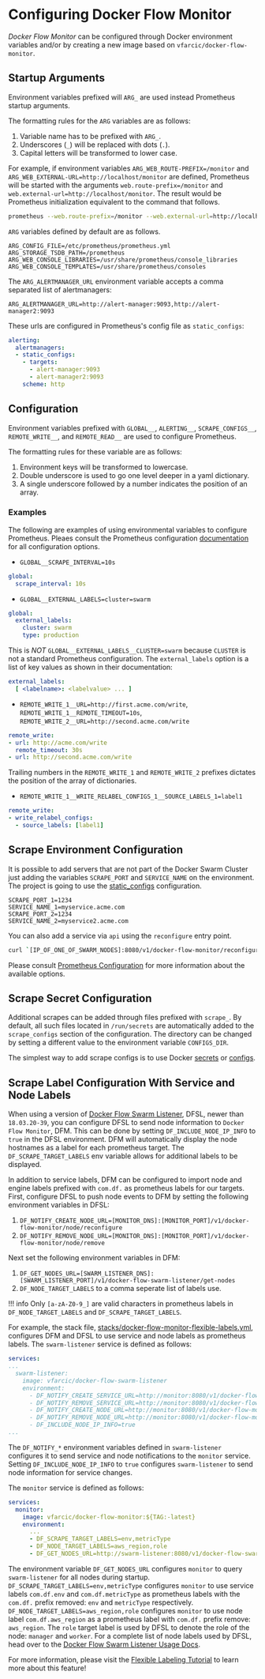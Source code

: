 # Configuring Docker Flow Monitor

*Docker Flow Monitor* can be configured through Docker environment variables and/or by creating a new image based on `vfarcic/docker-flow-monitor`.

## Startup Arguments

Environment variables prefixed will `ARG_` are used instead Prometheus startup arguments.

The formatting rules for the `ARG` variables are as follows:

1. Variable name has to be prefixed with `ARG_`.
2. Underscores (`_`) will be replaced with dots (`.`).
3. Capital letters will be transformed to lower case.

For example, if environment variables `ARG_WEB_ROUTE-PREFIX=/monitor` and `ARG_WEB_EXTERNAL-URL=http://localhost/monitor` are defined, Prometheus will be started with the arguments `web.route-prefix=/monitor` and `web.external-url=http://localhost/monitor`. The result would be Prometheus initialization equivalent to the command that follows.

```bash
prometheus --web.route-prefix=/monitor --web.external-url=http://localhost/monitor
```

`ARG` variables defined by default are as follows.

```
ARG_CONFIG_FILE=/etc/prometheus/prometheus.yml
ARG_STORAGE_TSDB_PATH=/prometheus
ARG_WEB_CONSOLE_LIBRARIES=/usr/share/prometheus/console_libraries
ARG_WEB_CONSOLE_TEMPLATES=/usr/share/prometheus/consoles
```

The `ARG_ALERTMANAGER_URL` environment variable accepts a comma separated list of alertmanagers:

```
ARG_ALERTMANAGER_URL=http://alert-manager:9093,http://alert-manager2:9093
```

These urls are configured in Prometheus's config file as `static_configs`:

```yaml
alerting:
  alertmanagers:
  - static_configs:
    - targets:
      - alert-manager:9093
      - alert-manager2:9093
    scheme: http
```

## Configuration

Environment variables prefixed with `GLOBAL__`, `ALERTING__`, `SCRAPE_CONFIGS__`, `REMOTE_WRITE__`, and `REMOTE_READ__` are used to configure Prometheus.

The formatting rules for these variable are as follows:

1. Environment keys will be transformed to lowercase.
2. Double underscore is used to go one level deeper in a yaml dictionary.
3. A single underscore followed by a number indicates the position of an array.

### Examples

The following are examples of using environmental variables to configure Prometheus. Pleaes consult the Prometheus configuration [documentation](https://prometheus.io/docs/prometheus/latest/configuration/configuration) for all configuration options.

- `GLOBAL__SCRAPE_INTERVAL=10s`

```yaml
global:
  scrape_interval: 10s
```

- `GLOBAL__EXTERNAL_LABELS=cluster=swarm`

```yaml
global:
  external_labels:
    cluster: swarm
    type: production
```

This is *NOT* `GLOBAL__EXTERNAL_LABELS__CLUSTER=swarm` because `CLUSTER` is not a standard Prometheus configuration. The `external_labels` option is a list of key values as shown in their documentation:

```yaml
external_labels:
  [ <labelname>: <labelvalue> ... ]
```

- `REMOTE_WRITE_1__URL=http://first.acme.com/write`, `REMOTE_WRITE_1__REMOTE_TIMEOUT=10s`,
`REMOTE_WRITE_2__URL=http://second.acme.com/write`

```yaml
remote_write:
- url: http://acme.com/write
  remote_timeout: 30s
- url: http://second.acme.com/write
```

Trailing numbers in the `REMOTE_WRITE_1` and `REMOTE_WRITE_2` prefixes dictates the position of the array of dictionaries.

- `REMOTE_WRITE_1__WRITE_RELABEL_CONFIGS_1__SOURCE_LABELS_1=label1`

```yaml
remote_write:
- write_relabel_configs:
  - source_labels: [label1]
```

## Scrape Environment Configuration

It is possible to add servers that are not part of the Docker Swarm Cluster just adding the variables `SCRAPE_PORT` and `SERVICE_NAME` on the environment. The project is going to use the [static_configs](https://prometheus.io/docs/operating/configuration/#<static_config>) configuration.

```
SCRAPE_PORT_1=1234
SERVICE_NAME_1=myservice.acme.com
SCRAPE_PORT_2=1234
SERVICE_NAME_2=myservice2.acme.com
```

You can also add a service via `api` using the `reconfigure` entry point.

```bash
curl `[IP_OF_ONE_OF_SWARM_NODES]:8080/v1/docker-flow-monitor/reconfigure?scrapePort=[PORT]&serviceName=[IP_OR_DOMAIN]&scrapeType=static_configs
```

Please consult [Prometheus Configuration](https://prometheus.io/docs/operating/configuration/) for more information about the available options.

## Scrape Secret Configuration

Additional scrapes can be added through files prefixed with `scrape_`. By default, all such files located in `/run/secrets` are automatically added to the `scrape_configs` section of the configuration. The directory can be changed by setting a different value to the environment variable `CONFIGS_DIR`.

The simplest way to add scrape configs is to use Docker [secrets](https://docs.docker.com/engine/swarm/secrets/) or [configs](https://docs.docker.com/engine/swarm/configs/).


## Scrape Label Configuration With Service and Node Labels

When using a version of [Docker Flow Swarm Listener](https://github.com/vfarcic/docker-flow-swarm-listener), DFSL, newer than `18.03.20-39`, you can configure DFSL to send node information to `Docker Flow Monitor`, DFM. This can be done by setting `DF_INCLUDE_NODE_IP_INFO` to `true` in the DFSL environment. DFM will automatically display the node hostnames as a label for each prometheus target. The `DF_SCRAPE_TARGET_LABELS` env variable allows for additional labels to be displayed.

In addition to service labels, DFM can be configured to import node and engine labels prefixed with `com.df.` as prometheus labels for our targets. First, configure DFSL to push node events to DFM by setting the following environment variables in DFSL:

1. `DF_NOTIFY_CREATE_NODE_URL=[MONITOR_DNS]:[MONITOR_PORT]/v1/docker-flow-monitor/node/reconfigure`
2. `DF_NOTIFY_REMOVE_NODE_URL=[MONITOR_DNS]:[MONITOR_PORT]/v1/docker-flow-monitor/node/remove`

Next set the following environment variables in DFM:

1. `DF_GET_NODES_URL=[SWARM_LISTENER_DNS]:[SWARM_LISTENER_PORT]/v1/docker-flow-swarm-listener/get-nodes`
2. `DF_NODE_TARGET_LABELS` to a comma seperate list of labels use.

!!! info
    Only `[a-zA-Z0-9_]` are valid characters in prometheus labels in `DF_NODE_TARGET_LABELS` and `DF_SCRAPE_TARGET_LABELS`.

For example, the stack file, [stacks/docker-flow-monitor-flexible-labels.yml](https://github.com/vfarcic/docker-flow-monitor/blob/master/stacks/docker-flow-monitor-flexible-labels.yml), configures DFM and DFSL to use service and node labels as prometheus labels. The `swarm-listener` service is defined as follows:

```yaml
services:
...
  swarm-listener:
    image: vfarcic/docker-flow-swarm-listener
    environment:
      - DF_NOTIFY_CREATE_SERVICE_URL=http://monitor:8080/v1/docker-flow-monitor/reconfigure
      - DF_NOTIFY_REMOVE_SERVICE_URL=http://monitor:8080/v1/docker-flow-monitor/remove
      - DF_NOTIFY_CREATE_NODE_URL=http://monitor:8080/v1/docker-flow-monitor/node/reconfigure
      - DF_NOTIFY_REMOVE_NODE_URL=http://monitor:8080/v1/docker-flow-monitor/node/remove
      - DF_INCLUDE_NODE_IP_INFO=true
...
```

The `DF_NOTIFY_*` environment variables defined in `swarm-listener` configures it to send service and node notifications to the `monitor` service. Setting `DF_INCLUDE_NODE_IP_INFO` to `true` configures `swarm-listener` to send node information for service changes.

The `monitor` service is defined as follows:

```yaml
services:
  monitor:
    image: vfarcic/docker-flow-monitor:${TAG:-latest}
    environment:
      ...
      - DF_SCRAPE_TARGET_LABELS=env,metricType
      - DF_NODE_TARGET_LABELS=aws_region,role
      - DF_GET_NODES_URL=http://swarm-listener:8080/v1/docker-flow-swarm-listener/get-nodes
```

The environment variable `DF_GET_NODES_URL` configures `monitor` to query `swarm-listener` for all nodes during startup. `DF_SCRAPE_TARGET_LABELS=env,metricType` configures `monitor` to use service labels `com.df.env` and `com.df.metricType` as prometheus labels with the `com.df.` prefix removed: `env` and `metricType` respectively. `DF_NODE_TARGET_LABELS=aws_region,role` configures `monitor` to use node label `com.df.aws_region` as a prometheus label with `com.df.` prefix remove: `aws_region`. The `role` target label is used by DFSL to denote the role of the node: `manager` and `worker`. For a complete list of node labels used by DFSL, head over to the [Docker Flow Swarm Listener Usage Docs](http://swarmlistener.dockerflow.com/usage/#node-notification).

For more information, please visit the [Flexible Labeling Tutorial](tutorial-flexible-labeling.md) to learn more about this feature!
